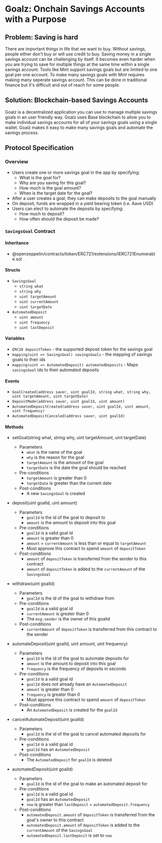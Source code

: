 # Goalz: Onchain Savings Accounts with a Purpose

## Problem: Saving is hard
There are important things in life that we want to buy. Without savings, people either don't buy or will use credit to buy. Saving money in a single savings account can be challenging by itself. It becomes even harder when you are trying to save for multiple things at the same time within a single savings account. Tools like Mint support savings goals but are limited to one goal per one account. To make many savings goals with Mint requires making many seperate savings account. This can be done in traditional finance but it's difficult and out of reach for some people.

## Solution: Blockchain-based Savings Accounts
Goalz is a decentralized application you can use to manage multiple savings goals in an user friendly way. Goalz uses Base blockchain to allow you to make individual savings accounts for all of your savings goals using a single wallet. Goalz makes it easy to make many savings goals and automate the savings process. 

## Protocol Specification

### Overview
* Users create one or more savings goal in the app by specifying:
    * What is the goal for?
    * Why are you saving for this goal?
    * How much is the goal amount?
    * When is the target date for the goal?
* After a user creates a goal, they can make deposits to the goal manually
* On deposit, funds are wrapped in a yield bearing token (i.e. Aave USD)
* Users can elect to automate the deposits by specifying:
    * How much to deposit?
    * How often should the deposit be made?

### `SavingsGoal` Contract

#### Inheritance
* @openzeppelin/contracts/token/ERC721/extensions/IERC721Enumerable.sol

#### Structs
* `SavingsGoal`
    * `string what`
    * `string why`
    * `uint targetAmount`
    * `uint currentAmount`
    * `uint targetDate`
* `AutomatedDeposit`
    * `uint amount`
    * `uint frequency`
    * `uint lastDeposit`

#### Variables
* `ERC20 depositToken` - the supported deposit token for the savings goal
* `mapping(uint => SavingsGoal) savingsGoals` - the mapping of savings goals to their ids
* `mapping(uint => AutomatedDeposit) automatedDeposits` - Maps `savingsGoal` ids to their automated deposits

#### Events
* `GoalCreated(address saver, uint goalId, string what, string why, uint targetAmount, uint targetDate)`
* `DepositMade(address saver, uint goalId, uint amount)`
* `AutomatedDepositCreated(address saver, uint goalId, uint amount, uint frequency)`
* `AutomatedDepositCanceled(address saver, uint goalId)`

#### Methods
* setGoal(string what, string why, uint targetAmount, uint targetDate)
    * Parameters
        * `what` is the name of the goal
        * `why` is the reason for the goal
        * `targetAmount` is the amount of the goal
        * `targetDate` is the date the goal should be reached
    * Pre-conditions
        * `targetAmount` is greater than 0
        * `targetDate` is greater than the current date
    * Post-conditions
        * A new `SavingsGoal` is created

* deposit(uint goalId, uint amount)
    * Parameters
        * `goalId` is the id of the goal to deposit to
        * `amount` is the amount to deposit into this goal
    * Pre-conditions
        * `goalId` is a valid goal id
        * `amount` is greater than 0
        * `amount` + `currentAmount` is less than or equal to `targetAmount`
        * Must approve this contract to spend `amount` of `depositToken`
    * Post-conditions
        * `amount` of `depositToken` is transferred from the sender to this contract
        * `amount` of `depositToken` is added to the `currentAmount` of the `SavingsGoal`

* withdraw(uint goalId) 
    * Parameters
        * `goalId` is the id of the goal to withdraw from
    * Pre-conditions
        * `goalId` is a valid goal id
        * `currentAmount` is greater than 0
        * The `msg.sender` is the owner of this goalId
    * Post-conditions
        * `currentAmount` of `depositToken` is transferred from this contract to the sender

* automateDeposit(uint goalId, uint amount, uint frequency)
    * Parameters
        * `goalId` is the id of the goal to automate deposits for
        * `amount` is the amount to deposit into this goal
        * `frequency` is the frequency of deposits in seconds
    * Pre-conditions
        * `goalId` is a valid goal id
        * `goalId` does not already have an `AutomatedDeposit`
        * `amount` is greater than 0
        * `frequency` is greater than 0
        * Must approve this contract to spend `amount` of `depositToken`
    * Post-conditions
        * An `AutomatedDeposit` is created for the `goalId`

* cancelAutomateDeposit(uint goalId)
    * Parameters
        * `goalId` is the id of the goal to cancel automated deposits for
    * Pre-conditions
        * `goalId` is a valid goal id
        * `goalId` has an `AutomatedDeposit`
    * Post-conditions
        * The `AutomatedDeposit` for `goalId` is deleted

* automatedDeposit(uint goalId)
    * Parameters
        * `goalId` is the id of the goal to make an automated deposit for
    * Pre-conditions
        * `goalId` is a valid goal id
        * `goalId` has an `AutomatedDeposit`
        * `now` is greater than `lastDeposit` + `automatedDeposit.frequency`
    * Post-conditions
        * `automatedDeposit.amount` of `depositToken` is transferred from the goal's owner to this contract
        * `automatedDeposit.amount` of `depositToken` is added to the `currentAmount` of the `SavingsGoal`
        * `automatedDeposit.lastDeposit` is set to `now`